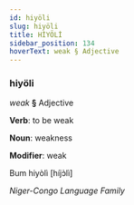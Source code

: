 ```yaml
---
id: hiyöli
slug: hiyöli
title: HİYÖLİ
sidebar_position: 134
hoverText: weak § Adjective
---
```


### hiyöli

*weak* **§** Adjective

**Verb**: to be weak

**Noun**: weakness

**Modifier**: weak

Bum hiyòlì [híjɔ̀lì]

*Niger-Congo Language Family*